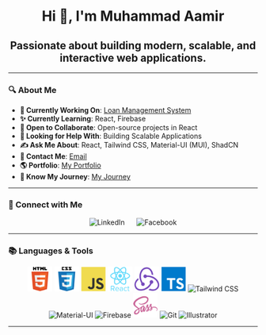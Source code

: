 <div align="center">
<h1>Hi 👋, I'm Muhammad Aamir</h1>

<h2>Passionate about building modern, scalable, and interactive web applications.</h2>
</div>

---

### 🔍 About Me
- **🔄 Currently Working On**: [Loan Management System](#)
- **✨ Currently Learning**: React, Firebase
- **🙌 Open to Collaborate**: Open-source projects in React
- **🤞 Looking for Help With**: Building Scalable Applications
- **✍️ Ask Me About**: React, Tailwind CSS, Material-UI (MUI), ShadCN
- **📧 Contact Me**: [Email](mailto:sk0939062@gmail.com)
- **🌎 Portfolio**: [My Portfolio](https://aamirportfolio.vercel.app/)
- **📖 Know My Journey**: [My Journey](https://aamirportfolio.vercel.app/journey)

---

### 🔗 Connect with Me
<div align="center">
  <a href="https://www.linkedin.com/in/muhammad-aamir-a9544525a/" target="_blank" style="margin: 0 10px; text-decoration: none;">
    <img src="https://img.shields.io/badge/LinkedIn-0A66C2?style=for-the-badge&logo=linkedin&logoColor=white" alt="LinkedIn">
  </a>
  <a href="https://www.facebook.com/" target="_blank" style="margin: 0 10px; text-decoration: none;">
    <img src="https://img.shields.io/badge/Facebook-1877F2?style=for-the-badge&logo=facebook&logoColor=white" alt="Facebook">
  </a>
</div>

---

### 📚 Languages & Tools
<div align="center">
  <img src="https://raw.githubusercontent.com/devicons/devicon/master/icons/html5/html5-original-wordmark.svg" alt="HTML5" width="50" height="50" />
  <img src="https://raw.githubusercontent.com/devicons/devicon/master/icons/css3/css3-original-wordmark.svg" alt="CSS3" width="50" height="50" />
  <img src="https://raw.githubusercontent.com/devicons/devicon/master/icons/javascript/javascript-original.svg" alt="JavaScript" width="50" height="50" />
  <img src="https://raw.githubusercontent.com/devicons/devicon/master/icons/react/react-original-wordmark.svg" alt="React" width="50" height="50" />
  <img src="https://raw.githubusercontent.com/devicons/devicon/master/icons/redux/redux-original.svg" alt="Redux" width="50" height="50" />
  <img src="https://raw.githubusercontent.com/devicons/devicon/master/icons/typescript/typescript-original.svg" alt="TypeScript" width="50" height="50" />
  <img src="https://www.vectorlogo.zone/logos/tailwindcss/tailwindcss-icon.svg" alt="Tailwind CSS" width="50" height="50" />
  <img src="https://mui.com/static/logo.png" alt="Material-UI" width="50" height="50" />
  <img src="https://www.vectorlogo.zone/logos/firebase/firebase-icon.svg" alt="Firebase" width="50" height="50" />
  <img src="https://raw.githubusercontent.com/devicons/devicon/master/icons/sass/sass-original.svg" alt="Sass" width="50" height="50" />
  <img src="https://www.vectorlogo.zone/logos/git-scm/git-scm-icon.svg" alt="Git" width="50" height="50" />
  <img src="https://www.vectorlogo.zone/logos/adobe_illustrator/adobe_illustrator-icon.svg" alt="Illustrator" width="50" height="50" />
</div>

---






